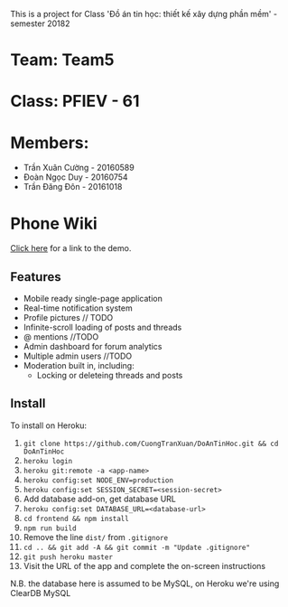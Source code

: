 This is a project for Class 'Đồ án tin học: thiết kế xây dựng phần mềm' - semester 20182

# Team: Team5 

# Class: PFIEV - 61 

# Members: 

* Trần Xuân Cường - 20160589
* Đoàn Ngọc Duy   - 20160754
* Trần Đăng Đôn	  - 20161018

# Phone Wiki 

[Click here](https://phonewiki.herokuapp.com/) for a link to the demo.

## Features
* Mobile ready single-page application
* Real-time notification system
* Profile pictures // TODO 
* Infinite-scroll loading of posts and threads
* @ mentions //TODO
* Admin dashboard for forum analytics
* Multiple admin users 	//TODO
* Moderation built in, including:
  * Locking or deleteing threads and posts


## Install

To install on Heroku:

 1. `git clone https://github.com/CuongTranXuan/DoAnTinHoc.git && cd DoAnTinHoc`
 2. `heroku login`
 3. `heroku git:remote -a <app-name>`
 4. `heroku config:set NODE_ENV=production`
 5. `heroku config:set SESSION_SECRET=<session-secret>`
 6. Add database add-on, get database URL
 7. `heroku config:set DATABASE_URL=<database-url>`
 8. `cd frontend && npm install`
 9. `npm run build`
 10. Remove the line `dist/` from `.gitignore`
 11. `cd .. && git add -A && git commit -m "Update .gitignore"`
 12. `git push heroku master`
 13. Visit the URL of the app and complete the on-screen instructions

N.B. the database here is assumed to be MySQL, on Heroku we're using ClearDB MySQL 
